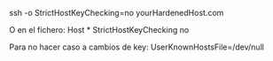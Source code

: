 ssh -o StrictHostKeyChecking=no yourHardenedHost.com


O en el fichero:
Host *
    StrictHostKeyChecking no


Para no hacer caso a cambios de key:
UserKnownHostsFile=/dev/null
